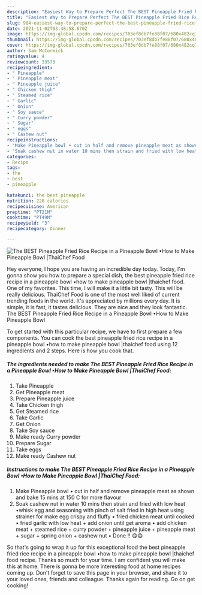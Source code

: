 ```yaml
---
description: "Easiest Way to Prepare Perfect The BEST Pineapple Fried Rice Recipe in a Pineapple Bowl •How to Make Pineapple Bowl |ThaiChef Food"
title: "Easiest Way to Prepare Perfect The BEST Pineapple Fried Rice Recipe in a Pineapple Bowl •How to Make Pineapple Bowl |ThaiChef Food"
slug: 984-easiest-way-to-prepare-perfect-the-best-pineapple-fried-rice-recipe-in-a-pineapple-bowl-how-to-make-pineapple-bowl-thaichef-food
date: 2021-11-02T03:48:58.670Z
image: https://img-global.cpcdn.com/recipes/703ef8db7fe88f07/680x482cq70/the-best-pineapple-fried-rice-recipe-in-a-pineapple-bowl-how-to-make-pineapple-bowl-thaichef-food-recipe-main-photo.jpg
thumbnail: https://img-global.cpcdn.com/recipes/703ef8db7fe88f07/680x482cq70/the-best-pineapple-fried-rice-recipe-in-a-pineapple-bowl-how-to-make-pineapple-bowl-thaichef-food-recipe-main-photo.jpg
cover: https://img-global.cpcdn.com/recipes/703ef8db7fe88f07/680x482cq70/the-best-pineapple-fried-rice-recipe-in-a-pineapple-bowl-how-to-make-pineapple-bowl-thaichef-food-recipe-main-photo.jpg
author: Sam McCormick
ratingvalue: 4
reviewcount: 33573
recipeingredient:
- " Pineapple"
- " Pineapple meat"
- " Pineapple juice"
- " Chicken thigh"
- " Steamed rice"
- " Garlic"
- " Onion"
- " Soy sauce"
- " Curry powder"
- " Sugar"
- " eggs"
- " Cashew nut"
recipeinstructions:
- "Make Pineapple bowl • cut in half and remove pineapple meat as shown and bake 15 mins at 150 C for more flavour"
- "Soak cashew nut in water 10 mins then strain and fried with low heat •whisk egg and seasoning with pinch of salt fried in high heat using strainer for make egg crispy and fluffy • fried chicken meat until cooked • fried garlic with low heat + add onion until get aroma • add chicken meat + steamed rice + curry powder + pineapple juice + pineapple meat + sugar + spring onion + cashew nut • Done !! 😋😋"
categories:
- Recipe
tags:
- the
- best
- pineapple

katakunci: the best pineapple 
nutrition: 220 calories
recipecuisine: American
preptime: "PT21M"
cooktime: "PT49M"
recipeyield: "3"
recipecategory: Dinner

---
```



![The BEST Pineapple Fried Rice Recipe in a Pineapple Bowl •How to Make Pineapple Bowl |ThaiChef Food](https://img-global.cpcdn.com/recipes/703ef8db7fe88f07/680x482cq70/the-best-pineapple-fried-rice-recipe-in-a-pineapple-bowl-how-to-make-pineapple-bowl-thaichef-food-recipe-main-photo.jpg)

Hey everyone, I hope you are having an incredible day today. Today, I'm gonna show you how to prepare a special dish, the best pineapple fried rice recipe in a pineapple bowl •how to make pineapple bowl |thaichef food. One of my favorites. This time, I will make it a little bit tasty. This will be really delicious.
ThaiChef Food is one of the most well liked of current trending foods in the world. It's appreciated by millions every day. It is simple, it is fast, it tastes delicious. They are nice and they look fantastic. The BEST Pineapple Fried Rice Recipe in a Pineapple Bowl •How to Make Pineapple Bowl 


To get started with this particular recipe, we have to first prepare a few components. You can cook the best pineapple fried rice recipe in a pineapple bowl •how to make pineapple bowl |thaichef food using 12 ingredients and 2 steps. Here is how you cook that.

<!--inarticleads1-->

##### The ingredients needed to make The BEST Pineapple Fried Rice Recipe in a Pineapple Bowl •How to Make Pineapple Bowl |ThaiChef Food:

1. Take  Pineapple
1. Get  Pineapple meat
1. Prepare  Pineapple juice
1. Take  Chicken thigh
1. Get  Steamed rice
1. Take  Garlic
1. Get  Onion
1. Take  Soy sauce
1. Make ready  Curry powder
1. Prepare  Sugar
1. Take  eggs
1. Make ready  Cashew nut




<!--inarticleads2-->

##### Instructions to make The BEST Pineapple Fried Rice Recipe in a Pineapple Bowl •How to Make Pineapple Bowl |ThaiChef Food:

1. Make Pineapple bowl • cut in half and remove pineapple meat as shown and bake 15 mins at 150 C for more flavour
1. Soak cashew nut in water 10 mins then strain and fried with low heat •whisk egg and seasoning with pinch of salt fried in high heat using strainer for make egg crispy and fluffy • fried chicken meat until cooked • fried garlic with low heat + add onion until get aroma • add chicken meat + steamed rice + curry powder + pineapple juice + pineapple meat + sugar + spring onion + cashew nut • Done !! 😋😋




So that's going to wrap it up for this exceptional food the best pineapple fried rice recipe in a pineapple bowl •how to make pineapple bowl |thaichef food recipe. Thanks so much for your time. I am confident you will make this at home. There is gonna be more interesting food at home recipes coming up. Don't forget to save this page in your browser, and share it to your loved ones, friends and colleague. Thanks again for reading. Go on get cooking!
